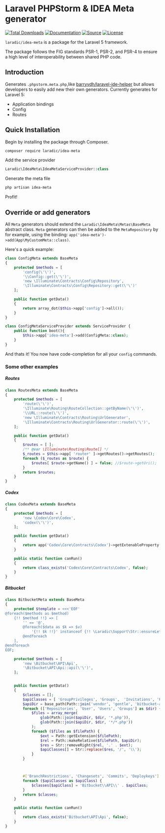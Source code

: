 <!--
title: IDEA Meta
subtitle: Laravel PHPStorm & IDEA Meta generator
-->
Laravel PHPStorm & IDEA Meta generator
======================================

<!--[![GitHub Version](https://img.shields.io/github/tag/laradic/idea-meta.svg?style=flat-square&label=version)](http://badge.fury.io/gh/laradic%2Fidea-meta)-->
[![Total Downloads](https://img.shields.io/packagist/dt/laradic/idea-meta.svg?style=flat-square)](https://packagist.org/packages/laradic/idea-meta)
[![Documentation](https://img.shields.io/badge/goto-documentation-orange.svg?style=flat-square)](https://docs.laradic.nl/laradic-idea-meta)
[![Source](http://img.shields.io/badge/source-laradic--idea--meta-blue.svg?style=flat-square)](https://bitbucket.org/laradicpackages/laradic-idea-meta)
[![License](http://img.shields.io/badge/license-MIT-brightgreen.svg?style=flat-square)](https://tldrlegal.com/license/mit-license)


`laradic/idea-meta` is a package for the Laravel 5 framework.

The package follows the FIG standards PSR-1, PSR-2, and PSR-4 to ensure a high level of interoperability between shared PHP code.

Introduction
------------
Generates `.phpstorm.meta.php`,like [barryvdh/laravel-ide-helper](#) but allows developers to easily add new their own generators.
Currently generates for Laravel 5:
- Application bindings
- Config
- Routes

Quick Installation
------------------
Begin by installing the package through Composer.

```bash
composer require laradic/idea-meta
```

Add the service provider
```php
Laradic\IdeaMeta\IdeaMetaServiceProvider::class
```

Generate the meta file
```sh
php artisan idea-meta
```

Profit!

Override or add generators
--------------------------

All `Meta` generators should extend the `Laradic\IdeaMeta\Metas\BaseMeta` abstract class.
`Meta` generators can then be added to the `MetaRepository` by for example, using the binding: `app('idea-meta')->add(App\MyCustomMeta::class)`.
 
Here's a quick example:

```php
class ConfigMeta extends BaseMeta
{
    protected $methods = [
        'config(\'\')',
        '\\Config::get(\'\')',
        'new \Illuminate\Contracts\Config\Repository',
        '\Illuminate\Contracts\Config\Repository::get(\'\')'
    ];

    public function getData()
    {
        return array_dot($this->app['config']->all());
    }
}
```

```php
class ConfigMetaServiceProvider extends ServiceProvider {
    public function boot(){
        $this->app['idea-meta']->add(ConfigMeta::class);
    }
}
```

And thats it! You now have code-completion for all your `config` commands.

### Some other examples

##### Routes

```php
class RoutesMeta extends BaseMeta
{
    protected $methods = [
        'route(\'\')',
        '\Illuminate\Routing\RouteCollection::getByName(\'\')',
        '\\URL::route(\'\')',
        'new \Illuminate\Contracts\Routing\UrlGenerator',
        '\Illuminate\Contracts\Routing\UrlGenerator::route(\'\')',
    ];

    public function getData()
    {
        $routes = [ ];
        /** @var \Illuminate\Routing\Route[] */
        $_routes = $this->app[ 'router' ]->getRoutes()->getRoutes();
        foreach ($_routes as $route) {
            $routes[ $route->getName() ] = false; //$route->getUri();
        }
        return $routes;
    }
}
```

##### Codex

```php
class CodexMeta extends BaseMeta
{
    protected $methods = [
        'new \Codex\Core\Codex',
        'codex(\'\')',
    ];

    public function getData()
    {
        return app('Codex\Core\Contracts\Codex')->getExtenableProperty('extensions');
    }

    public static function canRun()
    {
        return class_exists('Codex\Core\Contracts\Codex', false);
    }
}
```

##### Bitbucket

```php
class BitbucketMeta extends BaseMeta
{
    protected $template = <<<'EOF'
@foreach($methods as $method)
    {!! $method !!} => [
        '' == '@',
        @foreach($data as $k => $v)
            '{!! $k !!}' instanceof {!! \Laradic\Support\Str::ensureLeft($v, '\\') !!},
        @endforeach
    ],
@endforeach
EOF;

    protected $methods = [
        'new \Bitbucket\API\Api',
        '\Bitbucket\API\Api::api(\'\')',
    ];


    public function getData()
    {
        $classes = [];
        $apiClasses = [ 'GroupPrivileges', 'Groups',  'Invitations', 'Privileges', 'Repositories', 'Teams', 'User', 'Users' ];
        $apiDir = base_path(Path::join('vendor', 'gentle', 'bitbucket-api', 'lib', 'Bitbucket', 'API'));
        foreach (['Repositories', 'User', 'Users', 'Groups'] as $dir) {
            $files = array_merge(
                glob(Path::join($apiDir, $dir, '*.php')),
                glob(Path::join($apiDir, $dir, '*/*.php'))
            );
            foreach ($files as $filePath) {
                $ext = Path::getExtension($filePath);
                $rel = Path::makeRelative($filePath, $apiDir);
                $res = Str::removeRight($rel, '.' . $ext);
                $apiClasses[] = Str::replace($res, '/', '\\');
            }
        }



        #['BranchRestrictions', 'Changesets', 'Commits', 'Deploykeys']
        foreach ($apiClasses as $apiClass) {
            $classes[$apiClass] = 'Bitbucket\\API\\' . $apiClass;
        }
        return $classes;
    }

    public static function canRun()
    {
        return class_exists('Bitbucket\API\Api', false);
    }
}
```
